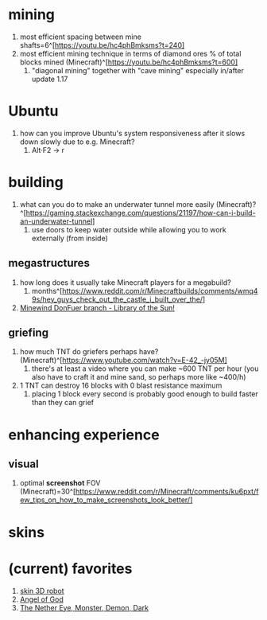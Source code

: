 # mining
1. most efficient spacing between mine shafts=6^[https://youtu.be/hc4phBmksms?t=240]
2. most efficient mining technique in terms of diamond ores % of total blocks mined (Minecraft)^[https://youtu.be/hc4phBmksms?t=600]
	1. "diagonal mining" together with "cave mining" especially in/after update 1.17

# Ubuntu
1. how can you improve Ubuntu's system responsiveness after it slows down slowly due to e.g. Minecraft?
	1. Alt·F2 → r

# building
1. what can you do to make an underwater tunnel more easily (Minecraft)?^[https://gaming.stackexchange.com/questions/21197/how-can-i-build-an-underwater-tunnel]
	1. use doors to keep water outside while allowing you to work externally (from inside)

## megastructures
1. how long does it usually take Minecraft players for a megabuild?
	1. months^[https://www.reddit.com/r/Minecraftbuilds/comments/wmq49s/hey_guys_check_out_the_castle_i_built_over_the/]
2. [Minewind DonFuer branch - Library of the Sun!](https://www.youtube.com/watch?v=UfrWJOwQ84Y)

## griefing
1. how much TNT do griefers perhaps have? (Minecraft)^[https://www.youtube.com/watch?v=E-42_-jy05M]
	1. there's at least a video where you can make ~600 TNT per hour (you also have to craft it and mine sand, so perhaps more like ~400/h)
2. 1 TNT can destroy 16 blocks with 0 blast resistance maximum
	1. placing 1 block every second is probably good enough to build faster than they can grief

# enhancing experience
## visual
1. optimal **screenshot** FOV (Minecraft)=30^[https://www.reddit.com/r/Minecraft/comments/ku6pxt/few_tips_on_how_to_make_screenshots_look_better/]

# skins
# (current) favorites
1. [skin 3D robot](https://minecraft.novaskin.me/skin/3585243242/skin-3D-robot)
2. [Angel of God](http://minecraft.novaskin.me/skin/1740323061/Angel-of-God)
3. [The Nether Eye, Monster, Demon, Dark](http://minecraft.novaskin.me/skin/5102313057/The-Nether-Eye-Monster-Demon-Dark)
